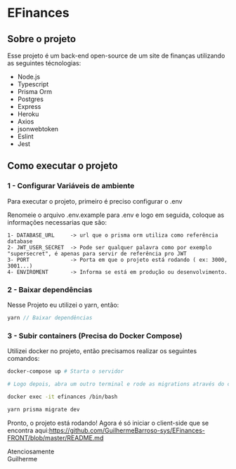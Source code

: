 # EFinances
## Sobre o projeto
  Esse projeto é um back-end open-source de um site de finanças utilizando as seguintes técnologias:
  - Node.js
  - Typescript
  - Prisma Orm
  - Postgres
  - Express
  - Heroku
  - Axios
  - jsonwebtoken 
  - Eslint
  - Jest

## Como executar o projeto

### 1 - Configurar Variáveis de ambiente
Para executar o projeto, primeiro é preciso configurar o .env

Renomeie o arquivo .env.example para .env e logo em seguida, coloque as informações necessarias que são:
    
    1- DATABASE_URL     -> url que o prisma orm utiliza como referência database
    2- JWT_USER_SECRET  -> Pode ser qualquer palavra como por exemplo "supersecret", é apenas para servir de referência pro JWT
    3- PORT             -> Porta em que o projeto está rodando ( ex: 3000, 3001...)
    4- ENVIROMENT       -> Informa se está em produção ou desenvolvimento.

    
### 2 - Baixar dependências
Nesse Projeto eu utilizei o yarn, então:
```ts
yarn // Baixar dependências  
```

### 3 - Subir containers (Precisa do Docker Compose)
Utilizei docker no projeto, então precisamos realizar os seguintes comandos:

```bash
docker-compose up # Starta o servidor 

# Logo depois, abra um outro terminal e rode as migrations através do container:

docker exec -it efinances /bin/bash

yarn prisma migrate dev
```

Pronto, o projeto está rodando! Agora é só iniciar o client-side que se encontra aqui:https://github.com/GuilhermeBarroso-sys/EFinances-FRONT/blob/master/README.md <br>
 
    
Atenciosamente <br>
Guilherme
